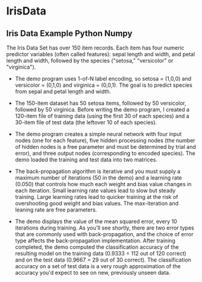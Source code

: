 # IrisData
## Iris Data Example Python Numpy

The Iris Data Set has over 150 item records. Each item has four numeric predictor variables (often called features): sepal length and width, and petal length and width, followed by the species ("setosa," "versicolor" or "virginica"). 

- The demo program uses 1-of-N label encoding, so setosa = (1,0,0) and versicolor = (0,1,0) and virginica = (0,0,1). The goal is to predict species from sepal and petal length and width. 

- The 150-item dataset has 50 setosa items, followed by 50 versicolor, followed by 50 virginica. Before writing the demo program, I created a 120-item file of training data (using the first 30 of each species) and a 30-item file of test data (the leftover 10 of each species). 

- The demo program creates a simple neural network with four input nodes (one for each feature), five hidden processing nodes (the number of hidden nodes is a free parameter and must be determined by trial and error), and three output nodes (corresponding to encoded species). The demo loaded the training and test data into two matrices. 

- The back-propagation algorithm is iterative and you must supply a maximum number of iterations (50 in the demo) and a learning rate (0.050) that controls how much each weight and bias value changes in each iteration. Small learning rate values lead to slow but steady training. Large learning rates lead to quicker training at the risk of overshooting good weight and bias values. The max-iteration and leaning rate are free parameters. 

- The demo displays the value of the mean squared error, every 10 iterations during training. As you'll see shortly, there are two error types that are commonly used with back-propagation, and the choice of error type affects the back-propagation implementation. After training completed, the demo computed the classification accuracy of the resulting model on the training data (0.9333 = 112 out of 120 correct) and on the test data (0.9667 = 29 out of 30 correct). The classification accuracy on a set of test data is a very rough approximation of the accuracy you'd expect to see on new, previously unseen data. 

